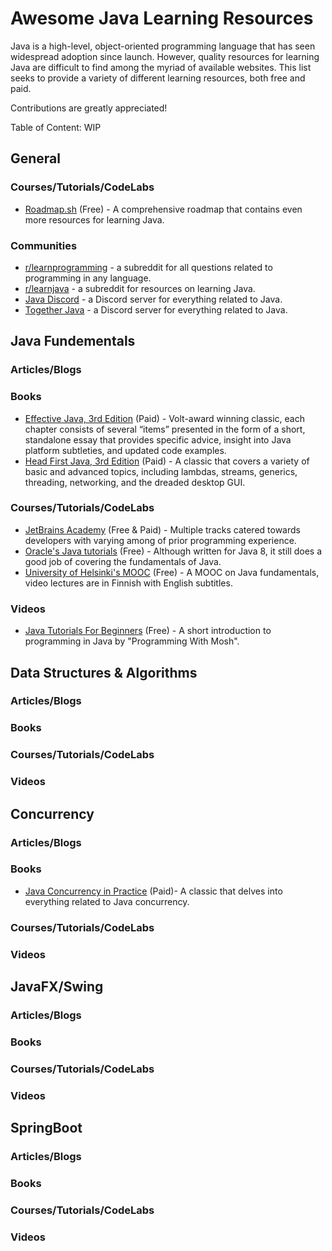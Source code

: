 # Awesome Java Learning Resources

Java is a high-level, object-oriented programming language that has seen widespread adoption since launch. However, quality resources for learning Java are difficult to find among the myriad of available websites. This list seeks to provide a variety of different learning resources, both free and paid.

Contributions are greatly appreciated!

Table of Content: WIP

## General

### Courses/Tutorials/CodeLabs
* [Roadmap.sh](https://roadmap.sh/java) (Free) - A comprehensive roadmap that contains even more resources for learning Java.

### Communities
* [r/learnprogramming](https://www.reddit.com/r/learnprogramming/) - a subreddit for all questions related to programming in any language.
* [r/learnjava](https://www.reddit.com/r/learnjava/) - a subreddit for resources on learning Java.
* [Java Discord](https://discord.gg/FRYBnQgp68) - a Discord server for everything related to Java.
* [Together Java](https://discord.gg/together-java-272761734820003841) - a Discord server for everything related to Java.

## Java Fundementals

### Articles/Blogs

### Books
* [Effective Java, 3rd Edition](https://www.oreilly.com/library/view/effective-java-3rd/9780134686097/) (Paid) - Volt-award winning classic, each chapter consists of several “items” presented in the form of a short, standalone essay that provides specific advice, insight into Java platform subtleties, and updated code examples.
* [Head First Java, 3rd Edition](https://www.oreilly.com/library/view/head-first-java/9781492091646/) (Paid) - A classic that covers a variety of basic and advanced topics, including lambdas, streams, generics, threading, networking, and the dreaded desktop GUI.

### Courses/Tutorials/CodeLabs
* [JetBrains Academy](https://hyperskill.org/tracks?_gl=1%2an8e0qa%2a_ga%2aMTAzNzMzODAwMy4xNTYyMjEzOTY2%2a_ga_9J976DJZ68%2aMTY2Nzc0OTAxNy4xNS4wLjE2Njc3NDkwMTcuNjAuMC4w&_ga=2.208475922.1098163033.1667749019-1037338003.1562213966&category=2) (Free & Paid) - Multiple tracks catered towards developers with varying among of prior programming experience.
* [Oracle's Java tutorials](https://docs.oracle.com/javase/tutorial/) (Free) - Although written for Java 8, it still does a good job of covering the fundamentals of Java.
* [University of Helsinki's MOOC](https://java-programming.mooc.fi/) (Free) - A MOOC on Java fundamentals, video lectures are in Finnish with English subtitles.

### Videos
* [Java Tutorials For Beginners](https://www.youtube.com/watch?v=eIrMbAQSU34) (Free) - A short introduction to programming in Java by "Programming With Mosh".

## Data Structures & Algorithms

### Articles/Blogs

### Books

### Courses/Tutorials/CodeLabs

### Videos


## Concurrency

### Articles/Blogs

### Books
* [Java Concurrency in Practice](https://jcip.net/) (Paid)- A classic that delves into everything related to Java concurrency.

### Courses/Tutorials/CodeLabs

### Videos


## JavaFX/Swing

### Articles/Blogs

### Books

### Courses/Tutorials/CodeLabs

### Videos


## SpringBoot

### Articles/Blogs

### Books

### Courses/Tutorials/CodeLabs

### Videos
